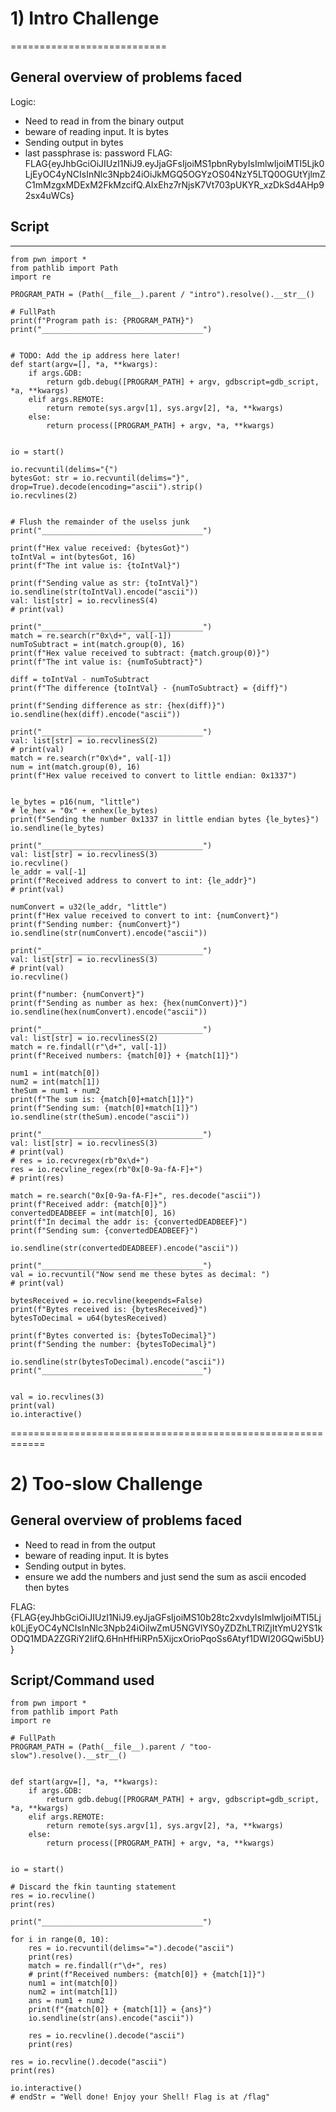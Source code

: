 # 1) Intro Challenge

===========================

General overview of problems faced
-------------------------------------

Logic:

* Need to read in from the binary output
* beware of reading input. It is bytes
* Sending output in bytes
* last passphrase is: password
FLAG:
FLAG{eyJhbGciOiJIUzI1NiJ9.eyJjaGFsIjoiMS1pbnRybyIsImlwIjoiMTI5Ljk0LjEyOC4yNCIsInNlc3Npb24iOiJkMGQ5OGYzOS04NzY5LTQ0OGUtYjlmZC1mMzgxMDExM2FkMzcifQ.AIxEhz7rNjsK7Vt703pUKYR_xzDkSd4AHp92sx4uWCs}

## Script

------------------

```
from pwn import *
from pathlib import Path
import re

PROGRAM_PATH = (Path(__file__).parent / "intro").resolve().__str__()

# FullPath
print(f"Program path is: {PROGRAM_PATH}")
print("____________________________________")


# TODO: Add the ip address here later!
def start(argv=[], *a, **kwargs):
    if args.GDB:
        return gdb.debug([PROGRAM_PATH] + argv, gdbscript=gdb_script, *a, **kwargs)
    elif args.REMOTE:
        return remote(sys.argv[1], sys.argv[2], *a, **kwargs)
    else:
        return process([PROGRAM_PATH] + argv, *a, **kwargs)


io = start()

io.recvuntil(delims="{")
bytesGot: str = io.recvuntil(delims="}", drop=True).decode(encoding="ascii").strip()
io.recvlines(2)


# Flush the remainder of the uselss junk
print("____________________________________")

print(f"Hex value received: {bytesGot}")
toIntVal = int(bytesGot, 16)
print(f"The int value is: {toIntVal}")

print(f"Sending value as str: {toIntVal}")
io.sendline(str(toIntVal).encode("ascii"))
val: list[str] = io.recvlinesS(4)
# print(val)

print("____________________________________")
match = re.search(r"0x\d+", val[-1])
numToSubtract = int(match.group(0), 16)
print(f"Hex value received to subtract: {match.group(0)}")
print(f"The int value is: {numToSubtract}")

diff = toIntVal - numToSubtract
print(f"The difference {toIntVal} - {numToSubtract} = {diff}")

print(f"Sending difference as str: {hex(diff)}")
io.sendline(hex(diff).encode("ascii"))

print("____________________________________")
val: list[str] = io.recvlinesS(2)
# print(val)
match = re.search(r"0x\d+", val[-1])
num = int(match.group(0), 16)
print(f"Hex value received to convert to little endian: 0x1337")


le_bytes = p16(num, "little")
# le_hex = "0x" + enhex(le_bytes)
print(f"Sending the number 0x1337 in little endian bytes {le_bytes}")
io.sendline(le_bytes)

print("____________________________________")
val: list[str] = io.recvlinesS(3)
io.recvline()
le_addr = val[-1]
print(f"Received address to convert to int: {le_addr}")
# print(val)

numConvert = u32(le_addr, "little")
print(f"Hex value received to convert to int: {numConvert}")
print(f"Sending number: {numConvert}")
io.sendline(str(numConvert).encode("ascii"))

print("____________________________________")
val: list[str] = io.recvlinesS(3)
# print(val)
io.recvline()

print(f"number: {numConvert}")
print(f"Sending as number as hex: {hex(numConvert)}")
io.sendline(hex(numConvert).encode("ascii"))

print("____________________________________")
val: list[str] = io.recvlinesS(2)
match = re.findall(r"\d+", val[-1])
print(f"Received numbers: {match[0]} + {match[1]}")

num1 = int(match[0])
num2 = int(match[1])
theSum = num1 + num2
print(f"The sum is: {match[0]+match[1]}")
print(f"Sending sum: {match[0]+match[1]}")
io.sendline(str(theSum).encode("ascii"))

print("____________________________________")
val: list[str] = io.recvlinesS(3)
# print(val)
# res = io.recvregex(rb"0x\d+")
res = io.recvline_regex(rb"0x[0-9a-fA-F]+")
# print(res)

match = re.search("0x[0-9a-fA-F]+", res.decode("ascii"))
print(f"Received addr: {match[0]}")
convertedDEADBEEF = int(match[0], 16)
print(f"In decimal the addr is: {convertedDEADBEEF}")
print(f"Sending sum: {convertedDEADBEEF}")

io.sendline(str(convertedDEADBEEF).encode("ascii"))

print("____________________________________")
val = io.recvuntil("Now send me these bytes as decimal: ")
# print(val)

bytesReceived = io.recvline(keepends=False)
print(f"Bytes received is: {bytesReceived}")
bytesToDecimal = u64(bytesReceived)

print(f"Bytes converted is: {bytesToDecimal}")
print(f"Sending the number: {bytesToDecimal}")

io.sendline(str(bytesToDecimal).encode("ascii"))
print("____________________________________")


val = io.recvlines(3)
print(val)
io.interactive()

```

============================================================

# 2) Too-slow Challenge

General overview of problems faced
-------------------------------------

* Need to read in from the output
* beware of reading input. It is bytes
* Sending output in bytes.
* ensure we add the numbers and just send the sum as ascii encoded then bytes

FLAG:{FLAG{eyJhbGciOiJIUzI1NiJ9.eyJjaGFsIjoiMS10b28tc2xvdyIsImlwIjoiMTI5Ljk0LjEyOC4yNCIsInNlc3Npb24iOiIwZmU5NGVlYS0yZDZhLTRlZjItYmU2YS1kODQ1MDA2ZGRiY2IifQ.6HnHfHiRPn5XijcxOrioPqoSs6Atyf1DWI20GQwi5bU}}

Script/Command used
------------------

```
from pwn import *
from pathlib import Path
import re

# FullPath
PROGRAM_PATH = (Path(__file__).parent / "too-slow").resolve().__str__()


def start(argv=[], *a, **kwargs):
    if args.GDB:
        return gdb.debug([PROGRAM_PATH] + argv, gdbscript=gdb_script, *a, **kwargs)
    elif args.REMOTE:
        return remote(sys.argv[1], sys.argv[2], *a, **kwargs)
    else:
        return process([PROGRAM_PATH] + argv, *a, **kwargs)


io = start()

# Discard the fkin taunting statement
res = io.recvline()
print(res)

print("____________________________________")

for i in range(0, 10):
    res = io.recvuntil(delims="=").decode("ascii")
    print(res)
    match = re.findall(r"\d+", res)
    # print(f"Received numbers: {match[0]} + {match[1]}")
    num1 = int(match[0])
    num2 = int(match[1])
    ans = num1 + num2
    print(f"{match[0]} + {match[1]} = {ans}")
    io.sendline(str(ans).encode("ascii"))

    res = io.recvline().decode("ascii")
    print(res)

res = io.recvline().decode("ascii")
print(res)

io.interactive()
# endStr = "Well done! Enjoy your Shell! Flag is at /flag"

```
